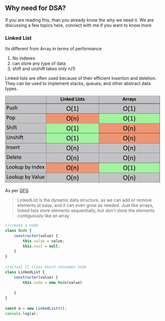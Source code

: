 ## Why need for DSA?

If you are reading this, than you already  know the why we need it. We are discussing a few topics here, connect with me if you want to know more

### Linked List

Its different from Array in terms of performance
1. No indexes
2. can store any type of data
3. shift and unshift takes only n(1)

Linked lists are often used because of their efficient insertion and deletion. They can be used to implement stacks, queues, and other abstract data types.

![LinkedList](../DSA/images/LL-Performance-chart.png)

As per [GFG](https://www.geeksforgeeks.org/implementation-linkedlist-javascript/)
>LinkedList is the dynamic data structure, as we can add or remove elements at ease, and it can even grow as needed. Just like arrays, linked lists store elements sequentially, but don't store the elements contiguously like an array


```javascript
//create a node
class Node {
    constructor(value) {
        this.value = value;
        this.next = null;
    }
}

//actual ll class which consumes node
class LinkedList {
    constructor(value) {
        this.node = new Node(value)
        
    }
}

const a = new LinkedList(4);
console.log(a);
````